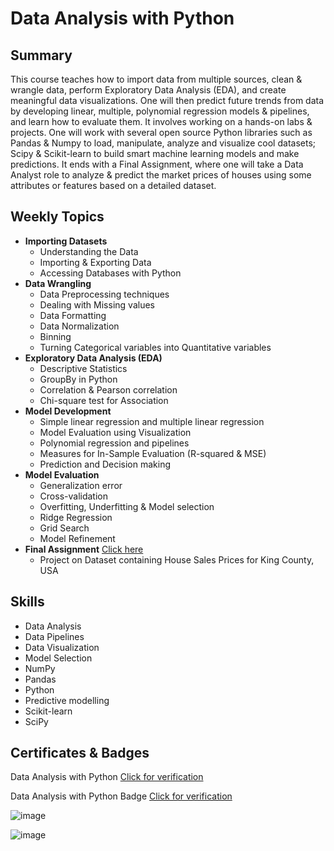 #  Data Analysis with Python

## Summary

This course teaches how to import data from multiple sources, clean & wrangle data, perform Exploratory Data Analysis (EDA), and create meaningful data visualizations. One will then predict future trends from data by developing linear, multiple, polynomial regression models & pipelines, and learn how to evaluate them. It involves working on a hands-on labs & projects. One will work with several open source Python libraries such as Pandas & Numpy to load, manipulate, analyze and visualize cool datasets; Scipy & Scikit-learn to build smart machine learning models and make predictions. It ends with a Final Assignment, where one will take a Data Analyst role to analyze & predict the market prices of houses using some attributes or features based on a detailed dataset.

## Weekly Topics

* **Importing Datasets**
  * Understanding the Data
  * Importing & Exporting Data
  * Accessing Databases with Python
* **Data Wrangling**
  * Data Preprocessing techniques
  * Dealing with Missing values 
  * Data Formatting 
  * Data Normalization
  * Binning 
  * Turning Categorical variables into Quantitative variables 
* **Exploratory Data Analysis (EDA)**
  * Descriptive Statistics
  * GroupBy in Python
  * Correlation & Pearson correlation 
  * Chi-square test for Association
* **Model Development**
  * Simple linear regression and multiple linear regression
  * Model Evaluation using Visualization
  * Polynomial regression and pipelines
  * Measures for In-Sample Evaluation (R-squared & MSE)
  * Prediction and Decision making
* **Model Evaluation**
  * Generalization error
  * Cross-validation 
  * Overfitting, Underfitting & Model selection
  * Ridge Regression
  * Grid Search
  * Model Refinement
* **Final Assignment** [Click here](https://github.com/abiyselassie22/IBM-Data-Analyst/blob/main/07.%20Data%20Analysis%20with%20Python/6.%20Final%20Assignment/House_Sales_in_King_Count_USA.ipynb)<br>
  * Project on Dataset containing House Sales Prices for King County, USA

## Skills

* Data Analysis
* Data Pipelines
* Data Visualization
* Model Selection
* NumPy
* Pandas
* Python
* Predictive modelling
* Scikit-learn
* SciPy

## Certificates & Badges

Data Analysis with Python [Click for verification](https://coursera.org/verify/XWJZNSB8Q2J9)<br>

Data Analysis with Python Badge [Click for verification](https://www.credly.com/badges/8c158a04-50a1-4f81-a0d9-2f87b249d821/public_url)<br>

![image](https://github.com/user-attachments/assets/4e69b779-d1b4-41bd-b116-bfa95fc1a3aa)

![image](https://github.com/user-attachments/assets/174df9d7-7737-48bc-956f-2d1fd7c3e911)

